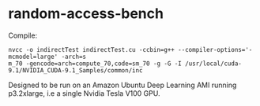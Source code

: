 # random-access-bench

Compile:
```
nvcc -o indirectTest indirectTest.cu -ccbin=g++ --compiler-options='-mcmodel=large' -arch=s
m_70 -gencode=arch=compute_70,code=sm_70 -g -G -I /usr/local/cuda-9.1/NVIDIA_CUDA-9.1_Samples/common/inc
```


Designed to be run on an Amazon Ubuntu Deep Learning AMI running p3.2xlarge, i.e a single Nvidia Tesla V100 GPU.
